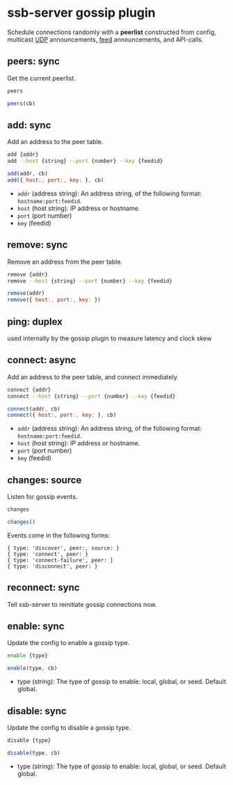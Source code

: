 # ssb-server gossip plugin

Schedule connections randomly with a **peerlist** constructed from config, multicast [UDP](https://en.wikipedia.org/wiki/User_Datagram_Protocol) announcements, [feed](https://ssbc.github.io/scuttlebutt-protocol-guide/#feeds) announcements, and API-calls.

## peers: sync

Get the current peerlist.

```bash
peers
```

```js
peers(cb)
```

## add: sync

Add an address to the peer table.

```bash
add {addr}
add --host {string} --port {number} --key {feedid}
```

```js
add(addr, cb)
add({ host:, port:, key: }, cb)
```

 - `addr` (address string): An address string, of the following format: `hostname:port:feedid`.
 - `host` (host string): IP address or hostname.
 - `port` (port number)
 - `key` (feedid)

## remove: sync

Remove an address from the peer table.

```bash
remove {addr}
remove --host {string} --port {number} --key {feedid}
```

```js
remove(addr)
remove({ host:, port:, key: })
```

## ping: duplex

used internally by the gossip plugin to measure latency and clock skew

## connect: async

Add an address to the peer table, and connect immediately.

```bash
connect {addr}
connect --host {string} --port {number} --key {feedid}
```

```js
connect(addr, cb)
connect({ host:, port:, key: }, cb)
```

 - `addr` (address string): An address string, of the following format: `hostname:port:feedid`.
 - `host` (host string): IP address or hostname.
 - `port` (port number)
 - `key` (feedid)


## changes: source

Listen for gossip events.

```bash
changes
```

```js
changes()
```

Events come in the following forms:

```
{ type: 'discover', peer:, source: }
{ type: 'connect', peer: }
{ type: 'connect-failure', peer: }
{ type: 'disconnect', peer: }
```

## reconnect: sync

Tell ssb-server to reinitiate gossip connections now.


## enable: sync

Update the config to enable a gossip type.

```bash
enable {type}
```
```js
enable(type, cb)
```

 - type (string): The type of gossip to enable: local, global, or seed. Default
     global.


## disable: sync

Update the config to disable a gossip type.

```bash
disable {type}
```
```js
disable(type, cb)
```

 - type (string): The type of gossip to enable: local, global, or seed. Default
     global.
